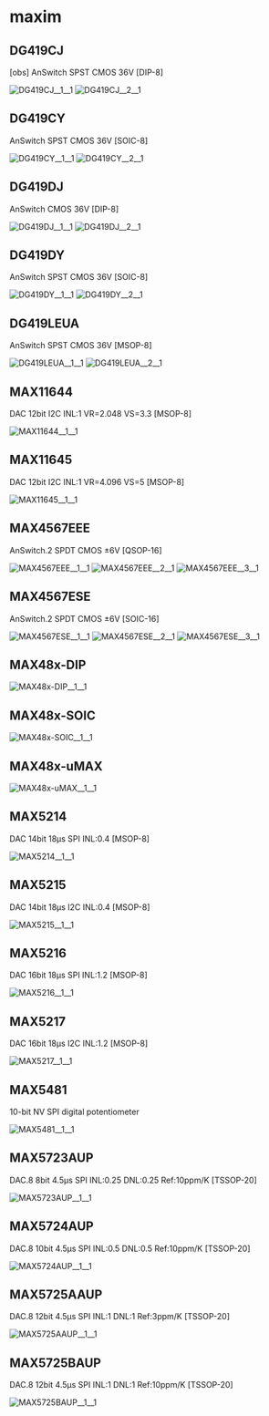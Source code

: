 # maxim

## DG419CJ
[obs] AnSwitch SPST CMOS 36V [DIP-8]

![DG419CJ__1__1](/images/maxim__DG419CJ__1__1.png?raw=true) 
![DG419CJ__2__1](/images/maxim__DG419CJ__2__1.png?raw=true) 

## DG419CY
AnSwitch SPST CMOS 36V [SOIC-8]

![DG419CY__1__1](/images/maxim__DG419CJ__1__1.png?raw=true) 
![DG419CY__2__1](/images/maxim__DG419CJ__2__1.png?raw=true) 

## DG419DJ
AnSwitch CMOS 36V [DIP-8]

![DG419DJ__1__1](/images/maxim__DG419CJ__1__1.png?raw=true) 
![DG419DJ__2__1](/images/maxim__DG419CJ__2__1.png?raw=true) 

## DG419DY
AnSwitch SPST CMOS 36V [SOIC-8]

![DG419DY__1__1](/images/maxim__DG419CJ__1__1.png?raw=true) 
![DG419DY__2__1](/images/maxim__DG419CJ__2__1.png?raw=true) 

## DG419LEUA
AnSwitch SPST CMOS 36V [MSOP-8]

![DG419LEUA__1__1](/images/maxim__DG419CJ__1__1.png?raw=true) 
![DG419LEUA__2__1](/images/maxim__DG419CJ__2__1.png?raw=true) 

## MAX11644
DAC 12bit I2C INL:1 VR=2.048 VS=3.3 [MSOP-8]

![MAX11644__1__1](/images/maxim__MAX11644__1__1.png?raw=true) 

## MAX11645
DAC 12bit I2C INL:1 VR=4.096 VS=5 [MSOP-8]

![MAX11645__1__1](/images/maxim__MAX11644__1__1.png?raw=true) 

## MAX4567EEE
AnSwitch.2 SPDT CMOS ±6V [QSOP-16]

![MAX4567EEE__1__1](/images/maxim__MAX4567EEE__1__1.png?raw=true) 
![MAX4567EEE__2__1](/images/maxim__MAX4567EEE__2__1.png?raw=true) 
![MAX4567EEE__3__1](/images/maxim__MAX4567EEE__3__1.png?raw=true) 

## MAX4567ESE
AnSwitch.2 SPDT CMOS ±6V [SOIC-16]

![MAX4567ESE__1__1](/images/maxim__MAX4567EEE__1__1.png?raw=true) 
![MAX4567ESE__2__1](/images/maxim__MAX4567EEE__2__1.png?raw=true) 
![MAX4567ESE__3__1](/images/maxim__MAX4567ESE__3__1.png?raw=true) 

## MAX48x-DIP
![MAX48x-DIP__1__1](/images/TexasInstruments__SN75176BDR__1__1.png?raw=true) 

## MAX48x-SOIC
![MAX48x-SOIC__1__1](/images/TexasInstruments__SN75176BDR__1__1.png?raw=true) 

## MAX48x-uMAX
![MAX48x-uMAX__1__1](/images/maxim__MAX48x-uMAX__1__1.png?raw=true) 

## MAX5214
DAC 14bit 18µs SPI INL:0.4 [MSOP-8]

![MAX5214__1__1](/images/maxim__MAX5214__1__1.png?raw=true) 

## MAX5215
DAC 14bit 18µs I2C INL:0.4 [MSOP-8]

![MAX5215__1__1](/images/maxim__MAX5215__1__1.png?raw=true) 

## MAX5216
DAC 16bit 18µs SPI INL:1.2 [MSOP-8]

![MAX5216__1__1](/images/maxim__MAX5214__1__1.png?raw=true) 

## MAX5217
DAC 16bit 18µs I2C INL:1.2 [MSOP-8]

![MAX5217__1__1](/images/maxim__MAX5215__1__1.png?raw=true) 

## MAX5481
10-bit NV SPI digital potentiometer

![MAX5481__1__1](/images/maxim__MAX5481__1__1.png?raw=true) 

## MAX5723AUP
DAC.8 8bit 4.5µs SPI INL:0.25 DNL:0.25 Ref:10ppm/K [TSSOP-20]

![MAX5723AUP__1__1](/images/maxim__MAX5723AUP__1__1.png?raw=true) 

## MAX5724AUP
DAC.8 10bit 4.5µs SPI INL:0.5 DNL:0.5 Ref:10ppm/K [TSSOP-20]

![MAX5724AUP__1__1](/images/maxim__MAX5723AUP__1__1.png?raw=true) 

## MAX5725AAUP
DAC.8 12bit 4.5µs SPI INL:1 DNL:1 Ref:3ppm/K [TSSOP-20]

![MAX5725AAUP__1__1](/images/maxim__MAX5723AUP__1__1.png?raw=true) 

## MAX5725BAUP
DAC.8 12bit 4.5µs SPI INL:1 DNL:1 Ref:10ppm/K [TSSOP-20]

![MAX5725BAUP__1__1](/images/maxim__MAX5723AUP__1__1.png?raw=true) 

